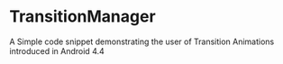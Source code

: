 TransitionManager
=================

A Simple code snippet demonstrating the user of Transition Animations introduced in Android 4.4
